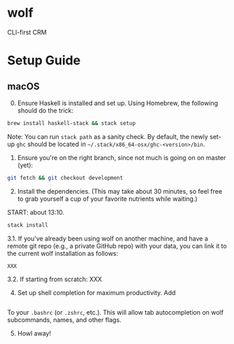# wolf
CLI-first CRM

# Setup Guide

## macOS

0. Ensure Haskell is installed and set up. Using Homebrew, the following should do the trick:

```bash
brew install haskell-stack && stack setup
```

Note: You can run `stack path` as a sanity check.
By default, the newly set-up `ghc` should be located in `~/.stack/x86_64-osx/ghc-<version>/bin`.

1. Ensure you're on the right branch, since not much is going on on master (yet):

```bash
git fetch && git checkout development
```

2. Install the dependencies.
(This may take about 30 minutes, so feel free to grab yourself a cup of your favorite nutrients while waiting.)

START: about 13:10.

```bash
stack install
```

3.1. If you've already been using wolf on another machine, and have a remote git repo (e.g., a private GitHub repo)
with your data, you can link it to the current wolf installation as follows:

```bash
XXX
```


3.2. If starting from scratch: XXX


4. Set up shell completion for maximum productivity. Add

```bash

```

To your `.bashrc` (or `.zshrc`, etc.). This will allow tab autocompletion on wolf subcommands, names, and other flags. 

5. Howl away!
